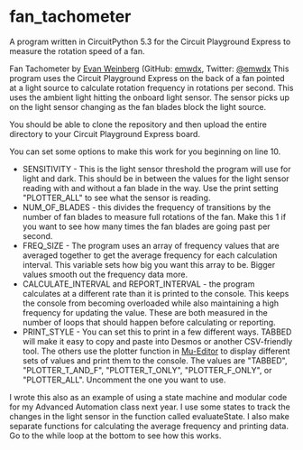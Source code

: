 # fan_tachometer
A program written in CircuitPython 5.3 for the Circuit Playground Express to measure the rotation speed of a fan.

Fan Tachometer by [Evan Weinberg](http://www.evanweinberg.com) (GitHub: [emwdx](https://github.com/emwdx), Twitter: [@emwdx](https://twitter.com/emwdx)
This program uses the Circuit Playground Express on the back of a fan pointed at a light source to calculate rotation frequency in rotations per second. This uses the ambient light hitting the onboard light sensor. The sensor picks up on the light sensor changing as the fan blades block the light source. 

You should be able to clone the repository and then upload the entire directory to your Circuit Playground Express board. 

You can set some options to make this work for you beginning on line 10.

* SENSITIVITY - This is the light sensor threshold the program will use for light and dark. This should be in between the values for the light sensor reading with and without a fan blade in the way. Use the print setting "PLOTTER_ALL" to see what the sensor is reading.
* NUM_OF_BLADES - this divides the frequency of transitions by the number of fan blades to measure full rotations of the fan. Make this 1 if you want to see how many times the fan blades are going past per second.
* FREQ_SIZE - The program uses an array of frequency values that are averaged together to get the average frequency for each calculation interval. This variable sets how big you want this array to be. Bigger values smooth out the frequency data more.
* CALCULATE_INTERVAL and REPORT_INTERVAL - the program calculates at a different rate than it is printed to the console. This keeps the console from becoming overloaded while also maintaining a high frequency for updating the value. These are both measured in the number of loops that should happen before calculating or reporting.
* PRINT_STYLE - You can set this to print in a few different ways. TABBED will make it easy to copy and paste into Desmos or another CSV-friendly tool. The others use the plotter function in [Mu-Editor](https://codewith.mu) to display different sets of values and print them to the console. The values are "TABBED", "PLOTTER_T_AND_F", "PLOTTER_T_ONLY", "PLOTTER_F_ONLY", or "PLOTTER_ALL". Uncomment the one you want to use.

I wrote this also as an example of using a state machine and modular code for my Advanced Automation class next year. I use some states to track the changes in the light sensor in the function called evaluateState. I also make separate functions for calculating the average frequency and printing data. Go to the while loop at the bottom to see how this works.


